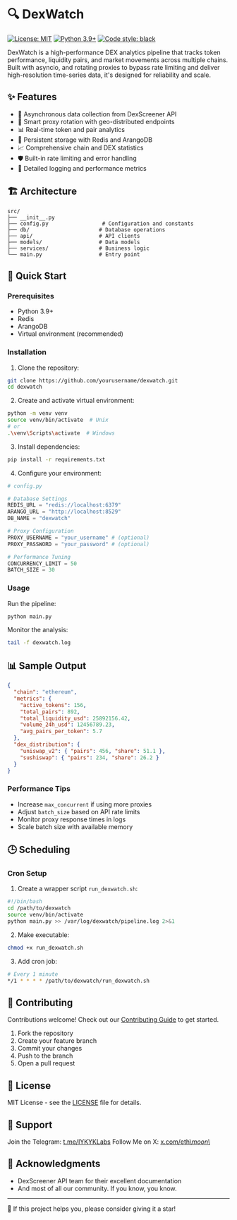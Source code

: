 # 🔍 DexWatch

[![License: MIT](https://img.shields.io/badge/License-MIT-yellow.svg)](https://opensource.org/licenses/MIT)
[![Python 3.9+](https://img.shields.io/badge/python-3.9+-blue.svg)](https://www.python.org/downloads/)
[![Code style: black](https://img.shields.io/badge/code%20style-black-000000.svg)](https://github.com/psf/black)

DexWatch is a high-performance DEX analytics pipeline that tracks token performance, liquidity pairs, and market movements across multiple chains. Built with asyncio, and rotating proxies to bypass rate limiting and deliver high-resolution time-series data, it's designed for reliability and scale.

## ✨ Features

- 🚀 Asynchronous data collection from DexScreener API
- 🔄 Smart proxy rotation with geo-distributed endpoints
- 📊 Real-time token and pair analytics
- 💾 Persistent storage with Redis and ArangoDB
- 📈 Comprehensive chain and DEX statistics
- 🛡️ Built-in rate limiting and error handling
- 📝 Detailed logging and performance metrics

## 🏗️ Architecture

```
src/
├── __init__.py
├── config.py                 # Configuration and constants
├── db/                      # Database operations
├── api/                     # API clients
├── models/                  # Data models
├── services/                # Business logic
└── main.py                  # Entry point
```

## 🚀 Quick Start

### Prerequisites

- Python 3.9+
- Redis
- ArangoDB
- Virtual environment (recommended)

### Installation

1. Clone the repository:

```bash
git clone https://github.com/yourusername/dexwatch.git
cd dexwatch
```

2. Create and activate virtual environment:

```bash
python -m venv venv
source venv/bin/activate  # Unix
# or
.\venv\Scripts\activate  # Windows
```

3. Install dependencies:

```bash
pip install -r requirements.txt
```

4. Configure your environment:

```python
# config.py

# Database Settings
REDIS_URL = "redis://localhost:6379"
ARANGO_URL = "http://localhost:8529"
DB_NAME = "dexwatch"

# Proxy Configuration
PROXY_USERNAME = "your_username" # (optional)
PROXY_PASSWORD = "your_password" # (optional)

# Performance Tuning
CONCURRENCY_LIMIT = 50
BATCH_SIZE = 30
```

### Usage

Run the pipeline:

```bash
python main.py
```

Monitor the analysis:

```bash
tail -f dexwatch.log
```

## 📊 Sample Output

```json
{
  "chain": "ethereum",
  "metrics": {
    "active_tokens": 156,
    "total_pairs": 892,
    "total_liquidity_usd": 25892156.42,
    "volume_24h_usd": 12456789.23,
    "avg_pairs_per_token": 5.7
  },
  "dex_distribution": {
    "uniswap_v2": { "pairs": 456, "share": 51.1 },
    "sushiswap": { "pairs": 234, "share": 26.2 }
  }
}
```

### Performance Tips

- Increase `max_concurrent` if using more proxies
- Adjust `batch_size` based on API rate limits
- Monitor proxy response times in logs
- Scale batch size with available memory

## 🕒 Scheduling

### Cron Setup

1. Create a wrapper script `run_dexwatch.sh`:

```bash
#!/bin/bash
cd /path/to/dexwatch
source venv/bin/activate
python main.py >> /var/log/dexwatch/pipeline.log 2>&1
```

2. Make executable:

```bash
chmod +x run_dexwatch.sh
```

3. Add cron job:

```bash
# Every 1 minute
*/1 * * * * /path/to/dexwatch/run_dexwatch.sh
```

## 🤝 Contributing

Contributions welcome! Check out our [Contributing Guide](CONTRIBUTING.md) to get started.

1. Fork the repository
2. Create your feature branch
3. Commit your changes
4. Push to the branch
5. Open a pull request

## 📝 License

MIT License - see the [LICENSE](LICENSE) file for details.

## 🙏 Support

Join the Telegram: [t.me/IYKYKLabs](https://t.me/IYKYKLabs)
Follow Me on X: [x.com/eth\\_moon\\_](https://x.com/eth_moon_)

## 🙏 Acknowledgments

- DexScreener API team for their excellent documentation
- And most of all our community. If you know, you know.

---

🌟 If this project helps you, please consider giving it a star!
